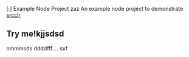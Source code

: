 [:] Example Node Project
zaz
An example node project to demonstrate [srcclr](https://www.srcclr.com)
## Try me!kjjsdsd
nmmmsds
ddddfff....
sxf
